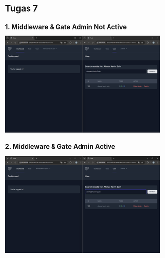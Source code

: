 # Tugas 7

 
 ## 1. Middleware & Gate Admin Not Active
 
![alt text](<screenshot/tugas7/Middleware & Gate Admin Not Active.png>)
 
 ## 2. Middleware & Gate Admin Active
 
![alt text](<screenshot/tugas7/Middleware & Gate Admin Active.png>)